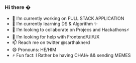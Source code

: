 ### Hi there �


- 🔭 I’m currently working on FULL STACK APPLICATION 
- 🌱 I’m currently learning DS & Algorithm ✨
- 👯 I’m looking to collaborate on Projecs and Hackathons⚡
- 🤔 I’m looking for help with Frontend/UI/UX
- 📫 Reach me on twitter @sarthaknerd
- 😄 Pronouns: HE/HIM
- ⚡ Fun fact: I Rather be having CHAI☕ && sending MEMES 


